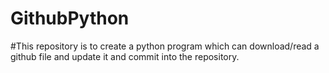 # GithubPython
#This repository is to create a python program which can download/read a github file and update it and commit into the repository.
